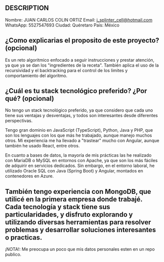 ## DESCRIPTION

Nombre: JUAN CARLOS COLIN ORTIZ
Email: j_splinter_cell@hotmail.com
WhatsApp: 5527547693
Ciudad: Quéretaro
Pais: México

## ¿Como explicarias el proposito de este proyecto? (opcional)
Es un reto algoritmico enfocado a seguir instrucciones y prestar atención, ya que ya se dan los "ingredientes de la receta".
También aplica el uso de la recursividad y el backtracking para el control de los limites y comportamiento del algoritmo.

## ¿Cuál es tu stack tecnológico preferido? ¿Por qué? (opcional)
No tengo un stack tecnológico preferido, ya que considero que cada uno tiene sus ventajas y desventajas, y todos son interesantes desde diferentes perspectivas.

Tengo gran dominio en JavaScript (TypeScript), Python, Java y PHP, que son los lenguajes con los que más he trabajado, aunque manejo muchos otros. Mi experiencia me ha llevado a "trastear" mucho con Angular, aunque también he usado React, entre otros.

En cuanto a bases de datos, la mayoría de mis prácticas las he realizado con MariaDB o MySQL en entornos con Apache, ya que son los más fáciles de adquirir en servicios dedicados. Sin embargo, en el entorno laboral, he utilizado Oracle SQL con Java (Spring Boot) y Angular, montados en contenedores en Azure.

También tengo experiencia con MongoDB, que utilicé en la primera empresa donde trabajé. Cada tecnología y stack tiene sus particularidades, y disfruto explorando y utilizando diversas herramientas para resolver problemas y desarrollar soluciones interesantes o practicas.
------------------------------------------------------------------------------
¡NOTA!: Me preocupa un poco que mis datos personales esten en un repo publico.
